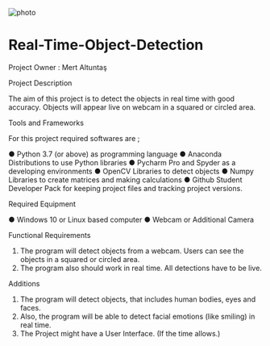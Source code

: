 ![photo](https://miro.medium.com/max/1838/1*cb1HvpKrq8YaSdmLxGJ5lA.png)
# Real-Time-Object-Detection

Project Owner : Mert Altuntaş

Project Description 

The aim of this project is to detect the objects in real time with good accuracy. Objects will appear live on webcam in a squared or circled area.


Tools and Frameworks 

For this project required softwares are ;

●	Python 3.7 (or above) as programming language
●	Anaconda Distributions to use Python libraries
●	Pycharm Pro and Spyder as a developing environments
●	OpenCV Libraries to detect objects
●	Numpy Libraries to create matrices and making calculations
●	Github Student Developer Pack for keeping project files and tracking project versions.


Required Equipment 

●	Windows 10 or Linux based computer
●	Webcam or Additional Camera


Functional Requirements
1.	The program will detect objects from a webcam. Users can see the objects in a squared or circled area.
2.	The program also should work in real time. All detections have to be live.


Additions 

1.	The program will detect objects, that includes human bodies, eyes and faces.
2.	Also, the program will be able to detect facial emotions (like smiling) in real time.
3.	The Project might have a User Interface. (If the time allows.)
